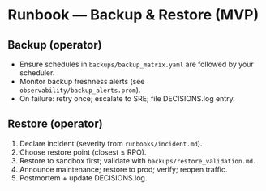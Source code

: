 # Runbook — Backup & Restore (MVP)

## Backup (operator)
- Ensure schedules in `backups/backup_matrix.yaml` are followed by your scheduler.
- Monitor backup freshness alerts (see `observability/backup_alerts.prom`).
- On failure: retry once; escalate to SRE; file DECISIONS.log entry.

## Restore (operator)
1) Declare incident (severity from `runbooks/incident.md`).
2) Choose restore point (closest ≤ RPO).
3) Restore to sandbox first; validate with `backups/restore_validation.md`.
4) Announce maintenance; restore to prod; verify; reopen traffic.
5) Postmortem + update DECISIONS.log.
